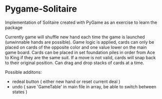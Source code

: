 # Pygame-Solitaire
Implementation of Solitaire created with PyGame as an exercise to learn the package

Currently game will shuffle new hand each time the game is launched (unwinnable hands are possible).
Game logic is applied, cards can only be placed on cards of the opposite color and one value lower on the main game board.
Cards can be placed in set foundation piles in order from Ace to King if they are the same suit.
If a move is not valid, cards will snap back to their original position.
Can drag and drop stacks of cards at a time.

Possible additons:
- redeal button ( either new hand or reset current deal )
- undo ( save 'GameTable' in main file in array, be able to switch between states )
